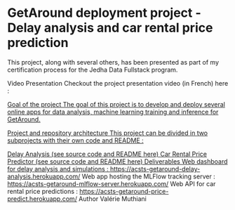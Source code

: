 # GetAround deployment project - Delay analysis and car rental price prediction

This project, along with several others, has been presented as part of my certification process for the Jedha Data Fullstack program.

Video Presentation
Checkout the project presentation video (in French) here : <a href="https://share.vidyard.com/watch/EKPorQkw8bqB1DjLjVjQFv?"> 

Goal of the project
The goal of this project is to develop and deploy several online apps for data analysis, machine learning training and inference for GetAround.

Project and repository architecture
This project can be divided in two subprojects with their own code and README :

Delay Analysis (see source code and README here)
Car Rental Price Predictor (see source code and README here)
Deliverables
Web dashboard for delay analysis and simulations : https://acsts-getaround-delay-analysis.herokuapp.com/
Web app hosting the MLFlow tracking server : https://acsts-getaround-mlflow-server.herokuapp.com/
Web API for car rental price predictions : https://acsts-getaround-price-predict.herokuapp.com/
Author
Valérie Muthiani
